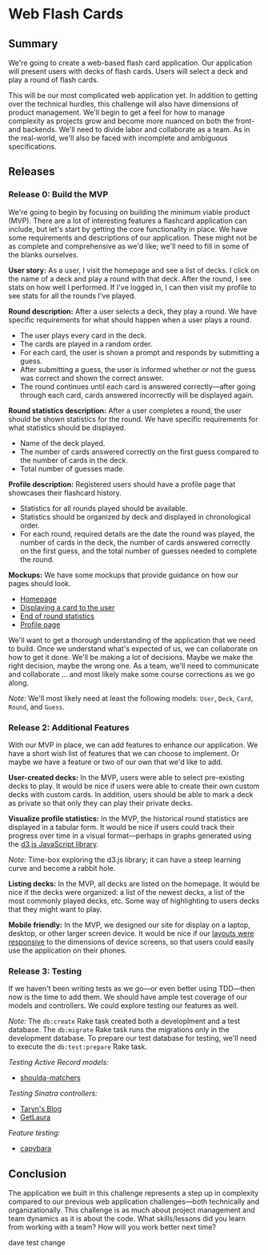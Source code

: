 # Web Flash Cards 

## Summary
We're going to create a web-based flash card application.  Our application will present users with decks of flash cards.  Users will select a deck and play a round of flash cards.

This will be our most complicated web application yet.  In addition to getting over the technical hurdles, this challenge will also have dimensions of product management.  We'll begin to get a feel for how to manage complexity as projects grow and become more nuanced on both the front- and backends. We'll need to divide labor and collaborate as a team.  As in the real-world, we'll also be faced with incomplete and ambiguous specifications.


## Releases
### Release 0: Build the MVP
We're going to begin by focusing on building the minimum viable product (MVP).  There are a lot of interesting features a flashcard application can include, but let's start by getting the core functionality in place.  We have some requirements and descriptions of our application.  These might not be as complete and comprehensive as we'd like; we'll need to fill in some of the blanks ourselves.

**User story:**  As a user, I visit the homepage and see a list of decks.  I click on the name of a deck and play a round with that deck.  After the round, I see stats on how well I performed.  If I've logged in, I can then visit my profile to see stats for all the rounds I've played.

**Round description:**  After a user selects a deck, they play a round.  We have specific requirements for what should happen when a user plays a  round.

- The user plays every card in the deck.
- The cards are played in a random order.
- For each card, the user is shown a prompt and responds by submitting a guess.
- After submitting a guess, the user is informed whether or not the guess was correct and shown the correct answer.
- The round continues until each card is answered correctly—after going through each card, cards answered incorrectly will be displayed again.

**Round statistics description:**  After a user completes a round, the user should be shown statistics for the round.  We have specific requirements for what statistics should be displayed.

- Name of the deck played.
- The number of cards answered correctly on the first guess compared to the number of cards in the deck.
- Total number of guesses made.

**Profile description:**  Registered users should have a profile page that showcases their flashcard history.

- Statistics for all rounds played should be available.
- Statistics should be organized by deck and displayed in chronological order.
- For each round, required details are the date the round was played, the number of cards in the deck, the number of cards answered correctly on the first guess, and the total number of guesses needed to complete the round.

**Mockups:**  We have some mockups that provide guidance on how our pages should look.

- [Homepage](mockups/homepage.png)
- [Displaying a card to the user](mockups/display-a-card.png)
- [End of round statistics](mockups/round-statistics.png)
- [Profile page](mockups/profile.png)

We'll want to get a thorough understanding of the application that we need to build.  Once we understand what's expected of us, we can collaborate on how to get it done.  We'll be making a lot of decisions.  Maybe we make the right decision, maybe the wrong one.  As a team, we'll need to communicate and collaborate ... and most likely make some course corrections as we go along.

*Note:*  We'll most likely need at least the following models: `User`, `Deck`, `Card`, `Round`, and `Guess`.


### Release 2: Additional Features
With our MVP in place, we can add features to enhance our application.  We have a short wish list of features that we can choose to implement.  Or maybe we have a feature or two of our own that we'd like to add.

**User-created decks:**  In the MVP, users were able to select pre-existing decks to play.  It would be nice if users were able to create their own custom decks with custom cards.  In addition, users should be able to mark a deck as private so that only they can play their private decks.

**Visualize profile statistics:**  In the MVP, the historical round statistics are displayed in a tabular form.  It would be nice if users could track their progress over time in a visual format—perhaps in graphs generated using the [d3.js JavaScript library](http://d3js.org/).

*Note:* Time-box exploring the d3.js library; it can have a steep learning curve and become a rabbit hole.

**Listing decks:**  In the MVP, all decks are listed on the homepage.  It would be nice if the decks were organized: a list of the newest decks, a list of the most commonly played decks, etc.  Some way of highlighting to users decks that they might want to play.

**Mobile friendly:**  In the MVP, we designed our site for display on a laptop, desktop, or other larger screen device.  It would be nice if our [layouts were responsive](http://learn.shayhowe.com/advanced-html-css/responsive-web-design/) to the dimensions of device screens, so that users could easily use the application on their phones.


### Release 3: Testing
If we haven't been writing tests as we go—or even better using TDD—then now is the time to add them.  We should have ample test coverage of our models and controllers.  We could explore testing our features as well.

*Note:*  The `db:create` Rake task created both a developlment and a test database.  The `db:migrate` Rake task runs the migrations only in the development database.  To prepare our test database for testing, we'll need to execute the `db:test:prepare` Rake task.

*Testing Active Record models:*
- [shoulda-matchers](https://github.com/thoughtbot/shoulda-matchers)

*Testing Sinatra controllers:*
- [Taryn's Blog](http://tarynsauer.tumblr.com/post/72337538488/using-rspec-to-test-sinatra-controller)
- [GetLaura](http://www.getlaura.com/how-to-test-a-sinatra-app-with-rspec/)

*Feature testing:*
- [capybara](https://github.com/jnicklas/capybara)


## Conclusion
The application we built in this challenge represents a step up in complexity compared to our previous web application challenges—both technically and organizationally.  This challenge is as much about project management and team dynamics as it is about the code.  What skills/lessons did you learn from working with a team?  How will you work better next time?

dave test change
